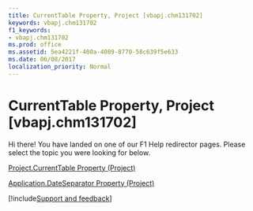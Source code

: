 ```yaml
---
title: CurrentTable Property, Project [vbapj.chm131702]
keywords: vbapj.chm131702
f1_keywords:
- vbapj.chm131702
ms.prod: office
ms.assetid: 5ea4221f-400a-4089-8770-58c639f5e633
ms.date: 06/08/2017
localization_priority: Normal
---
```



# CurrentTable Property, Project [vbapj.chm131702]

Hi there! You have landed on one of our F1 Help redirector pages. Please select the topic you were looking for below.

[Project.CurrentTable Property (Project)](http://msdn.microsoft.com/library/7b80d451-bf37-7b1c-62b4-7ee0e7fd0e63%28Office.15%29.aspx)

[Application.DateSeparator Property (Project)](http://msdn.microsoft.com/library/ff89ed80-4839-4195-09a7-f1d6ab4ad88a%28Office.15%29.aspx)

[!include[Support and feedback](~/includes/feedback-boilerplate.md)]